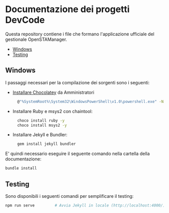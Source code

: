 # Documentazione dei progetti DevCode

Questa repository contiene i file che formano l'applicazione ufficiale del gestionale OpenSTAManager.

* [Windows](./#windows)
* [Testing](./#testing)

## Windows

I passaggi necessari per la compilazione dei sorgenti sono i seguenti:

* [Installare Chocolatey](https://chocolatey.org/install) da Amministratori

  ```bash
    @"%SystemRoot%\System32\WindowsPowerShell\v1.0\powershell.exe" -NoProfile -InputFormat None -ExecutionPolicy Bypass -Command "iex ((New-Object System.Net.WebClient).DownloadString('https://chocolatey.org/install.ps1'))" && SET "PATH=%PATH%;%ALLUSERSPROFILE%\chocolatey\bin"
  ```

* Installare Ruby e msys2 con chaintool:

  ```bash
    choco install ruby -y
    choco install msys2 -y
  ```

* Installare Jekyll e Bundler:

  ```bash
    gem install jekyll bundler
  ```

E' quindi necessario eseguire il seguente comando nella cartella della documentazione:

```bash
bundle install
```

## Testing

Sono disponibili i seguenti comandi per semplificare il testing:

```bash
npm run serve         # Avvia Jekyll in locale (http://localhost:4000/)
```

